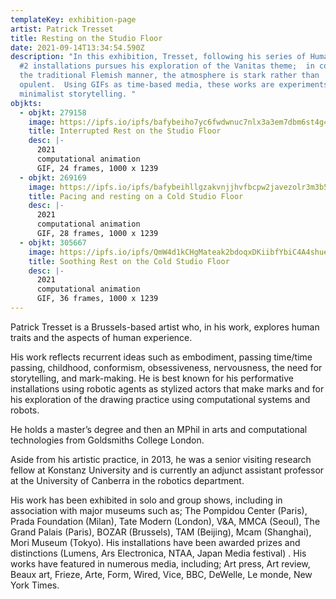 ```yaml
---
templateKey: exhibition-page
artist: Patrick Tresset
title: Resting on the Studio Floor
date: 2021-09-14T13:34:54.590Z
description: "In this exhibition, Tresset, following his series of Human Study
  #2 installations pursues his exploration of the Vanitas theme;  in contrast to
  the traditional Flemish manner, the atmosphere is stark rather than
  opulent.  Using GIFs as time-based media, these works are experiments in
  minimalist storytelling. "
objkts:
  - objkt: 279158
    image: https://ipfs.io/ipfs/bafybeiho7yc6fwdwnuc7nlx3a3em7dbm6st4g4y5h7xne6ujwdlp4h6o4u
    title: Interrupted Rest on the Studio Floor
    desc: |-
      2021
      computational animation
      GIF, 24 frames, 1000 x 1239
  - objkt: 269169
    image: https://ipfs.io/ipfs/bafybeihllgzakvnjjhvfbcpw2javezolr3m3b53ow5wq3wkl3wdaskx6fm
    title: Pacing and resting on a Cold Studio Floor
    desc: |-
      2021
      computational animation
      GIF, 28 frames, 1000 x 1239
  - objkt: 305667
    image: https://ipfs.io/ipfs/QmW4d1kCHgMateak2bdoqxDKiibfYbiC4A4shueozquy21
    title: Soothing Rest on the Cold Studio Floor
    desc: |-
      2021
      computational animation
      GIF, 36 frames, 1000 x 1239
---
```

Patrick Tresset is a Brussels-based artist who, in his work, explores human traits and the aspects of human experience. 

His work reflects recurrent ideas such as embodiment, passing time/time passing, childhood, conformism, obsessiveness, nervousness, the need for storytelling, and mark-making. He is best known for his performative installations using robotic agents as stylized actors that make marks and for his exploration of the drawing practice using computational systems and robots. 

He holds a master’s degree and then an MPhil in arts and computational technologies from Goldsmiths College London. 

Aside from his artistic practice, in 2013, he was a senior visiting research fellow at Konstanz University and is currently an adjunct assistant professor at the University of Canberra in the robotics department. 

His work has been exhibited in solo and group shows, including in association with major museums such as; The Pompidou Center (Paris), Prada Foundation (Milan), Tate Modern (London), V&A, MMCA (Seoul), The Grand Palais (Paris), BOZAR (Brussels), TAM (Beijing), Mcam (Shanghai), Mori Museum (Tokyo). His installations have been awarded prizes and distinctions (Lumens, Ars Electronica, NTAA, Japan Media festival) . His works have featured in numerous media, including; Art press, Art review, Beaux art, Frieze, Arte, Form, Wired, Vice, BBC, DeWelle, Le monde, New York Times.